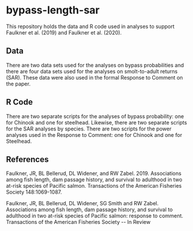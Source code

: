# bypass-length-sar
This repository holds the data and R code used in analyses to support Faulkner et al. (2019) and Faulkner et al. (2020).

## Data
There are two data sets used for the analyses on bypass probabilities and there are four data sets used for the analyses on smolt-to-adult returns (SAR).  These data were also used in the formal Response to Comment on the paper.

## R Code
There are two separate scripts for the analyses of bypass probability: one for Chinook and one for steelhead. Likewise, there are two separate scripts for the SAR analyses by species.  There are two scripts for the power analyses used in the Response to Comment: one for Chinook and one for Steelhead.


## References
Faulkner, JR, BL Bellerud, DL Widener, and RW Zabel. 2019. Associations among fish length, dam passage history, and survival to adulthood in two at-risk species of Pacific salmon. Transactions of the American Fisheries Society 148:1069-1087.

Faulkner, JR, BL Bellerud, DL Widener, SG Smith and RW Zabel. Associations among fish length, dam passage history, and survival to adulthood in two at-risk species of Pacific salmon: response to comment. Transactions of the American Fisheries Society -- In Review


